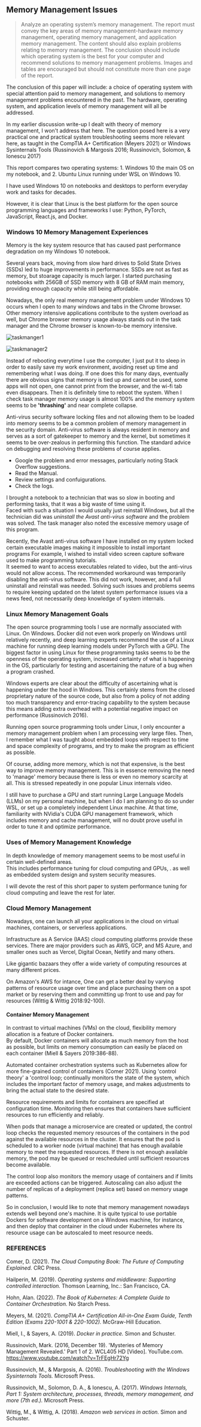 ## Memory Management Issues

> Analyze an operating system’s memory management. The report must convey the key areas of memory management-hardware memory management, 
operating memory management, and application memory management. The content should also explain problems relating to memory management. 
The conclusion should include which operating system is the best for your computer and recommend solutions to memory management problems. 
Images and tables are encouraged but should not constitute more than one page of the report.

The conclusion of this paper will include: a choice of operating system with special attention paid to memory management, 
and solutions to memory management problems encountered in the past. 
The hardware, operating system, and application levels of memory management will all be addressed. 

In my earlier discussion write-up I dealt with theory of memory management, I won't address that here. The question posed here is a very practical one and practical system troubleshooting seems more relevant here, as taught in the CompTIA A+ Certification (Meyers 2021) or Windows Sysinternals Tools (Russinovich & Margosis 2016; Russinovich, Solomon, & Ionescu 2017)  

This report compares two operating systems: 1. Windows 10 the main OS on my notebook, and 2. Ubuntu Linux running under WSL on Windows 10. 

I have used Windows 10 on notebooks and desktops to perform everyday work and tasks for decades. 

However, it is clear that Linux is the best platform for the open source programming languages and frameworks I use: Python, PyTorch, JavaScript, React.js, and Docker.  

### Windows 10 Memory Management Experiences 

Memory is the key system resource that has caused past performance degradation on my Windows 10 notebook. 

Several years back, moving from slow hard drives to Solid State Drives (SSDs) 
led to huge improvements in performance.
SSDs are not as fast as memory, but stoarage capacity is much larger. 
I started purchasing notebooks with 256GB of SSD memory with 8 GB of RAM main memory,
providing enough capacity while still being affordable.   

Nowadays, the only real memory management problem under Windows 10 occurs 
when I open to many windows and tabs in the  Chrome browser.
Other memory intensive applications contribute to the system overload as well,
but Chrome browser memory usage always stands out in the task manager 
and the Chrome browser is known-to-be memory intensive. 

![taskmanger1](https://user-images.githubusercontent.com/68504324/233879364-c9cf236d-fb90-4c2c-852c-2fe1f6ac8de6.jpg)

![taskmanager2](https://user-images.githubusercontent.com/68504324/233879377-4b63fad3-10e9-4244-9c5f-a680d18e0ed8.jpg)

Instead of rebooting everytime I use the computer, I just put it to sleep in order to easily 
save my work environment, avoiding reset up time and remembering what I was doing. 
If one does this for many days, eventually there are obvious signs that memory is tied up 
and cannot be used, some apps will not open, one cannot print from the browser, and the wi-fi tab even disappears. 
Then it is definitely time to reboot the system. When I check task manager memory usage is almost 100% 
and the memory system seems to be **'thrashing'** and near complete collapse. 

Anti-virus security software locking files and not allowing them to be loaded into memory seems to be a common problem
of memory management in the security domain. 
Anti-virus software is always resident in memory and serves as a sort of gatekeeper to memory and the kernel,
but sometimes it seems to be over-zealous in performing this function. 
The standard advice on debugging and resolving these problems of course applies.

- Google the problem and error messages, particularly noting Stack Overflow suggestions.
- Read the Manual. 
- Review settings and confuigurations. 
- Check the logs.  

I brought a notebook to a technician that was so slow in booting and performing
tasks, that it was a big waste of time using it.   
Faced with such a situation I would usually just reinstall Windows, but all the technician 
did was *uninstall the Avast anti-virus software* and the problem was solved. 
The task manager also noted the excessive memory usage of this program. 

Recently, the Avast anti-virus 
software I have installed on my system locked certain executable images making it 
impossible to install important programs
For example, I wished to install video screen capture software used to 
make programming tutorials.  
It seemed to want to access executables related to video, but the anti-virus would not allow access.
The recommended workaround was temporarily disabling the anti-virus software.
This did not work, however, and a full uninstall and reinstall was needed. 
Solving such issues and problems seems to require keeping updated 
on the latest system performance issues via a news feed, 
not necessarily deep knowledge of system internals.

### Linux Memory Management Goals

The open source programming tools I use are normally associated with Linux. On Windows. Docker did not even work properly on Windows until relatively recently, and deep learning experts recommend the use of a Linux machine for running deep learning models under PyTorch with a GPU. The biggest factor in using Linux for these programming tasks seems to be the openness of the operating system, increased certainty of what is happening in the OS, particularly for testing and ascertaining the nature of a bug when a program crashed. 

Windows experts are clear about the difficulty of ascertaining what is happening under the hood in Windows. This certainly stems from the closed proprietary nature of the source code, but also from a policy of not adding too much transparency and error-tracing capability to the system because this means adding extra overhead with a potential negative impact on performance (Russinovich 2016).

Running open source programming tools under Linux, I only encounter a 
memory management problem when I am processing very large files. 
Then, I remember what I was taught about embedded loops with respect to time and space complexity of programs, and try to make the program as efficient as possible.

Of course, adding more memory, which is not that expensive, is the best way to improve memory management. This is in essence removing the need to 'manage' memory because there is less or even no memory scarcity at all. This is stressed repeatedly in one popular Linux internals video. 

I still have to purchase a GPU and start running Large Language Models (LLMs) on my personal machine, but when I do I am planning to do so under WSL, or set up a completely independent Linux machine. At that time, familiarity with NVidia's CUDA GPU management framework, which includes memory and cache management,  will  no doubt prove useful in order to tune it and optimize performance. 

### Uses of Memory Management Knowledge 

In depth knowledge of memory management seems to be most useful in certain well-defined areas.  
This includes performance tuning for cloud computing and GPUs, . 
as well as embedded system design and system security measures.  

I will devote the rest of this short paper to system performance tuning for cloud computing and leave the rest for later.

### Cloud Memory Management

Nowadays, one can launch all your applications in the cloud on virtual machines, containers,
or serverless applications. 

Infrastructure as A Service (IAAS) cloud computing platforms provide these services.
There are major providers such as AWS, GCP, and MS Azure,
and smaller ones such as Vercel, Digital Ocean, Netlify and many others.  

Like gigantic bazaars they offer a wide variety of computing resources 
at many different prices. 

On Amazon's AWS for intance, One can get a better deal by varying patterns of resource usage 
over time and place purchasing them on a spot market 
or by reserving them and committing up front to use and pay for resources (Wittig & Wittig 2018:92-100).  

#### Container Memory Management

In contrast to virtual machines (VMs) on the cloud,
flexibility memory allocation is a feature of Docker containers.  
By default, Docker containers will allocate as much memory from the 
host as possible, but limits on memory consumption can easily 
be placed on each container (Miell & Sayers 2019:386-88). 

Automated container orchestration systems such as Kubernetes
allow for more fine-grained control of containers (Comer 2021).
Using 'control theory' a 'control loop; continually monitors
the state of the system, which includes the important factor of 
memory usage, and makes adjustments to bring the actual state
to the desired state.  

Resource requirements and limits for containers are specified at configuration time.
Monitoring then ensures that containers have sufficient resources to run efficiently and reliably.

When pods that manage a microservice are created or updated, the control loop checks the requested memory resources of the containers in the pod against the available resources in the cluster. It ensures that the pod is scheduled to a worker node (virtual machine) that has enough available memory to meet the requested resources. If there is not enough available memory, the pod may be queued or rescheduled until sufficient resources become available.

The control loop also monitors the memory usage of containers and if limits are exceeded actions can be triggered. Autoscaling can also adjust the number of replicas of a deployment (replica set) based on memory usage patterns. 

So in conclusion, I would like to note that memory management nowadays extends well beyond one's machine. 
It is quite typical to use portable Dockers for software development on a Windows machine, for instance,
and then deploy that container in the cloud under Kubernetes where its resource usage can be autoscaled to meet 
resource needs. 

### REFERENCES 

Comer, D. (2021). *The Cloud Computing Book: The Future of Computing Explained.* CRC Press.

Hailperin, M. (2019). *Operating systems and middleware: Supporting controlled interaction.* Thomson Learning, Inc.: San Francisco, CA.

Hohn, Alan. (2022). *The Book of Kubernetes: A Complete Guide to Container Orchestration.* No Starch Press.

Meyers, M. (2021). *CompTIA A+ Certification All-in-One Exam Guide, Tenth Edition (Exams 220-1001 & 220-1002).* McGraw-Hill Education.

Miell, I., & Sayers, A. (2019). *Docker in practice.* Simon and Schuster.

Russinovich, Mark. (2016, December 19). 'Mysteries of Memory Management Revealed.' Part 1 of 2. WCL405 HD [Video]. YouTube.com. https://www.youtube.com/watch?v=TrFEgHr72Yg

Russinovich, M., & Margosis, A. (2016). *Troubleshooting with the Windows Sysinternals Tools.* Microsoft Press.

Russinovich, M., Solomon, D. A., & Ionescu, A. (2017). *Windows Internals, Part 1: System architecture, processes, threads, memory management, and more (7th ed.).* Microsoft Press.

Wittig, M., & Wittig, A. (2018). *Amazon web services in action.* Simon and Schuster.







